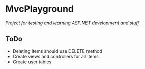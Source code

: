 # MvcPlayground
*Project for testing and learning ASP.NET development and stuff*

## ToDo
* Deleting items should use DELETE method
* Create views and controllers for all items
* Create user tables
